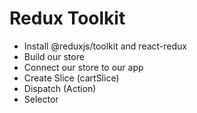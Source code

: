 # Redux Toolkit
- Install @reduxjs/toolkit and react-redux
- Build our store
- Connect our store to our app
- Create Slice (cartSlice)
- Dispatch (Action)
- Selector
